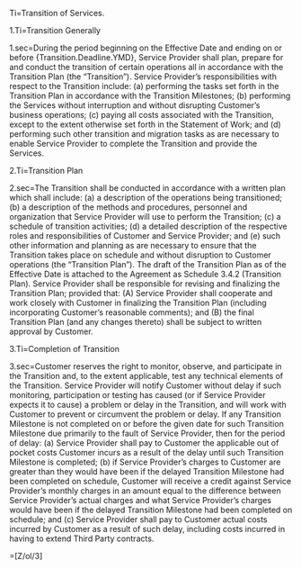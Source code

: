 Ti=Transition of Services.

1.Ti=Transition Generally

1.sec=During the period beginning on the Effective Date and ending on or before {Transition.Deadline.YMD}, Service Provider shall plan, prepare for and conduct the transition of certain operations all in accordance with the Transition Plan (the “Transition”). Service Provider’s responsibilities with respect to the Transition include: (a) performing the tasks set forth in the Transition Plan in accordance with the Transition Milestones; (b) performing the Services without interruption and without disrupting Customer’s business operations; (c) paying all costs associated with the Transition, except to the extent otherwise set forth in the Statement of Work; and (d) performing such other transition and migration tasks as are necessary to enable Service Provider to complete the Transition and provide the Services.

2.Ti=Transition Plan

2.sec=The Transition shall be conducted in accordance with a written plan which shall include: (a) a description of the operations being transitioned; (b) a description of the methods and procedures, personnel and organization that Service Provider will use to perform the Transition; (c) a schedule of transition activities; (d) a detailed description of the respective roles and responsibilities of Customer and Service Provider; and (e) such other information and planning as are necessary to ensure that the Transition takes place on schedule and without disruption to Customer operations (the “Transition Plan”). The draft of the Transition Plan as of the Effective Date is attached to the Agreement as Schedule 3.4.2 (Transition Plan). Service Provider shall be responsible for revising and finalizing the Transition Plan; provided that: (A) Service Provider shall cooperate and work closely with Customer in finalizing the Transition Plan (including incorporating Customer’s reasonable comments); and (B) the final Transition Plan (and any changes thereto) shall be subject to written approval by Customer.

3.Ti=Completion of Transition

3.sec=Customer reserves the right to monitor, observe, and participate in the Transition and, to the extent applicable, test any technical elements of the Transition. Service Provider will notify Customer without delay if such monitoring, participation or testing has caused (or if Service Provider expects it to cause) a problem or delay in the Transition, and will work with Customer to prevent or circumvent the problem or delay. If any Transition Milestone is not completed on or before the given date for such Transition Milestone due primarily to the fault of Service Provider, then for the period of delay: (a) Service Provider shall pay to Customer the applicable out of pocket costs Customer incurs as a result of the delay until such Transition Milestone is completed; (b) if Service Provider’s charges to Customer are greater than they would have been if the delayed Transition Milestone had been completed on schedule, Customer will receive a credit against Service Provider’s monthly charges in an amount equal to the difference between Service Provider’s actual charges and what Service Provider’s charges would have been if the delayed Transition Milestone had been completed on schedule; and (c) Service Provider shall pay to Customer actual costs incurred by Customer as a result of such delay, including costs incurred in having to extend Third Party contracts.

=[Z/ol/3]


